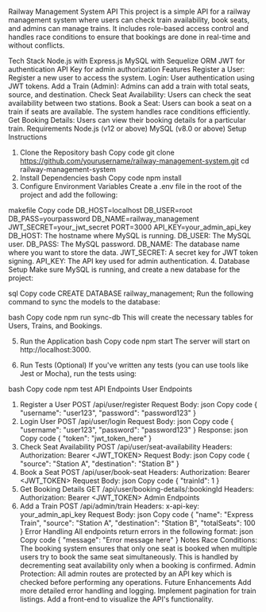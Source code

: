 Railway Management System API
This project is a simple API for a railway management system where users can check train availability, book seats, and admins can manage trains. It includes role-based access control and handles race conditions to ensure that bookings are done in real-time and without conflicts.

Tech Stack
Node.js with Express.js
MySQL with Sequelize ORM
JWT for authentication
API Key for admin authorization
Features
Register a User: Register a new user to access the system.
Login: User authentication using JWT tokens.
Add a Train (Admin): Admins can add a train with total seats, source, and destination.
Check Seat Availability: Users can check the seat availability between two stations.
Book a Seat: Users can book a seat on a train if seats are available. The system handles race conditions efficiently.
Get Booking Details: Users can view their booking details for a particular train.
Requirements
Node.js (v12 or above)
MySQL (v8.0 or above)
Setup Instructions
1. Clone the Repository
bash
Copy code
git clone https://github.com/yourusername/railway-management-system.git
cd railway-management-system
2. Install Dependencies
bash
Copy code
npm install
3. Configure Environment Variables
Create a .env file in the root of the project and add the following:

makefile
Copy code
DB_HOST=localhost
DB_USER=root
DB_PASS=yourpassword
DB_NAME=railway_management
JWT_SECRET=your_jwt_secret
PORT=3000
API_KEY=your_admin_api_key
DB_HOST: The hostname where MySQL is running.
DB_USER: The MySQL user.
DB_PASS: The MySQL password.
DB_NAME: The database name where you want to store the data.
JWT_SECRET: A secret key for JWT token signing.
API_KEY: The API key used for admin authentication.
4. Database Setup
Make sure MySQL is running, and create a new database for the project:

sql
Copy code
CREATE DATABASE railway_management;
Run the following command to sync the models to the database:

bash
Copy code
npm run sync-db
This will create the necessary tables for Users, Trains, and Bookings.

5. Run the Application
bash
Copy code
npm start
The server will start on http://localhost:3000.

6. Run Tests (Optional)
If you've written any tests (you can use tools like Jest or Mocha), run the tests using:

bash
Copy code
npm test
API Endpoints
User Endpoints
1. Register a User
POST /api/user/register
Request Body:
json
Copy code
{
  "username": "user123",
  "password": "password123"
}
2. Login User
POST /api/user/login
Request Body:
json
Copy code
{
  "username": "user123",
  "password": "password123"
}
Response:
json
Copy code
{
  "token": "jwt_token_here"
}
3. Check Seat Availability
POST /api/user/seat-availability
Headers: Authorization: Bearer <JWT_TOKEN>
Request Body:
json
Copy code
{
  "source": "Station A",
  "destination": "Station B"
}
4. Book a Seat
POST /api/user/book-seat
Headers: Authorization: Bearer <JWT_TOKEN>
Request Body:
json
Copy code
{
  "trainId": 1
}
5. Get Booking Details
GET /api/user/booking-details/:bookingId
Headers: Authorization: Bearer <JWT_TOKEN>
Admin Endpoints
1. Add a Train
POST /api/admin/train
Headers: x-api-key: your_admin_api_key
Request Body:
json
Copy code
{
  "name": "Express Train",
  "source": "Station A",
  "destination": "Station B",
  "totalSeats": 100
}
Error Handling
All endpoints return errors in the following format:
json
Copy code
{
  "message": "Error message here"
}
Notes
Race Conditions: The booking system ensures that only one seat is booked when multiple users try to book the same seat simultaneously. This is handled by decrementing seat availability only when a booking is confirmed.
Admin Protection: All admin routes are protected by an API key which is checked before performing any operations.
Future Enhancements
Add more detailed error handling and logging.
Implement pagination for train listings.
Add a front-end to visualize the API's functionality.
